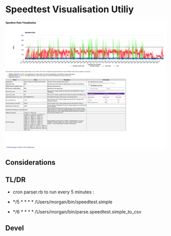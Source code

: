 # Speedtest Visualisation Utiliy
![Sppedtest Visualisation](https://github.com/morganism/speedtest-viz/blob/master/images/page_speedtest-viz_app_mainpage.png?raw=true)

## Considerations

## TL/DR

- cron parser.rb to run every 5 minutes : 

- */5 * * * * /Users/morgan/bin/speedtest.simple

- */6 * * * * /Users/morgan/bin/parse.speedtest.simple_to_csv


## Devel



